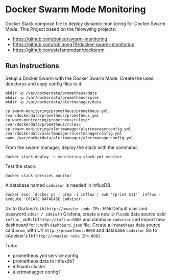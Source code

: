 Docker Swarm Mode Monitoring
===

Docker Stack compose file to deploy dynamic monitoring for Docker Swarm Mode.
This Project based on the falowwing projects:

* https://github.com/botleg/swarm-monitoring
* https://github.com/robinong79/docker-swarm-monitoring
* https://github.com/stefanprodan/dockprom

Run Instructions
---
Setup a Docker Swarm with the Docker Swarm Mode.
Create the used directorys and copy config files to it:
```
mkdir -p /var/dockerdata/prometheus/data
mkdir -p /var/dockerdata/prometheus/rules
mkdir -p /var/dockerdata/alertmanager/data

cp swarm-monitoring/prometheus/prometheus.yml /var/dockerdata/prometheus/prometheus.yml
cp warm-monitoring/prometheus/rules/* /var/dockerdata/prometheus/rules/
cp swarm-monitoring/alertmanager/alertmanagerconfig.yml /var/dockerdata/alertmanager/alertmanagerconfig.yml
nano /var/dockerdata/alertmanager/alertmanagerconfig.yml
```

From the swarm manager, deploy the stack with the command,
```
docker stack deploy -c monitoring-stack.yml monitor
```

Test the stack:
```
docker stack services monitor
```

A database named `cadvisor` is needed in influxDB.
```
docker exec `docker ps | grep -i influx | awk '{print $1}'` influx -execute 'CREATE DATABASE cadvisor'
```
Go to Grafana's Url `http://<master node IP>:3000`
Default user and password `admin / admin`
In Grafana, create a new `InfluxDB` data source cald `influx` , with Url `http://influx:8086` and database `cadvisor` and import new dashboard for it with `dashboard.json` file.
Create a `Prometheus` data source cald `mrom`, with Url `http://prometheus:9090` and database `cadvisor`
Go to cAdvisor's Url `http://<master node IP>:8081`


Todo:
* prometheus.yml service config
* prometheus data to influxdb?
* influxdb cluster
* alertmanagger config?
